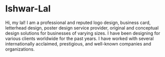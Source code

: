 # Ishwar-Lal
Hi, my lal! I am a professional and reputed logo design, business card, letterhead design, poster design service provider, original and conceptual design solutions for businesses of varying sizes. I have been designing for various clients worldwide for the past years. I have worked with several internationally acclaimed, prestigious, and well-known companies and organizations.
